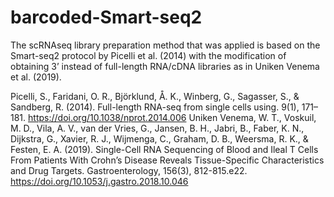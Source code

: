 # barcoded-Smart-seq2
The scRNAseq library preparation method that was applied is based on the Smart-seq2 protocol by Picelli et al. (2014) with the modification of obtaining 3’ instead of full-length RNA/cDNA libraries as in Uniken Venema et al. (2019). 

Picelli, S., Faridani, O. R., Björklund, Å. K., Winberg, G., Sagasser, S., & Sandberg, R. (2014). Full-length RNA-seq from single cells using. 9(1), 171–181. https://doi.org/10.1038/nprot.2014.006
Uniken Venema, W. T., Voskuil, M. D., Vila, A. V., van der Vries, G., Jansen, B. H., Jabri, B., Faber, K. N., Dijkstra, G., Xavier, R. J., Wijmenga, C., Graham, D. B., Weersma, R. K., & Festen, E. A. (2019). Single-Cell RNA Sequencing of Blood and Ileal T Cells From Patients With Crohn’s Disease Reveals Tissue-Specific Characteristics and Drug Targets. Gastroenterology, 156(3), 812-815.e22. https://doi.org/10.1053/j.gastro.2018.10.046
